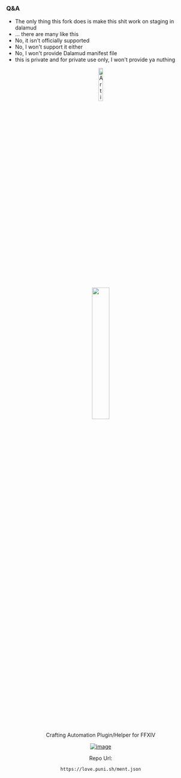 <!-- Repository Header Begin -->

<h3>Q&A</h3>
<ul>
  <li> The only thing this fork does is make this shit work on staging in dalamud</li>
  <li>… there are many like this</li>
  <li>No, it isn't officially supported</li>
  <li>No, I won't support it either</li>
  <li>No, I won't provide Dalamud manifest file</li>
  <li>this is private and for private use only, I won't provide ya nuthing</li>
</ul>

<div align="center">
<img src="https://love.puni.sh/resources/artisan.svg" alt="Artisan IconUrl" width="15%">
<br>
<img src="https://github.com/PunishXIV/Artisan/blob/050a58be7b0ce94c959c17e43dabecb65e38a55c/PunishImages/artisan.png" width="30%" />

Crafting Automation Plugin/Helper for FFXIV

[![image](https://discordapp.com/api/guilds/1001823907193552978/embed.png?style=banner2)](https://discord.gg/Zzrcc8kmvy)

Repo Url: 

`https://love.puni.sh/ment.json`
</div>

